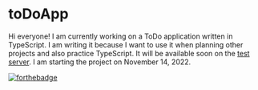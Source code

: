 # toDoApp

Hi everyone!
I am currently working on a ToDo application written in TypeScript. I am writing it because I want to use it when planning other projects and also practice TypeScript. It will be available soon on the [test server](https://lukasdevtest.tech).
I am starting the project on November 14, 2022.

[![forthebadge](https://forthebadge.com/images/badges/made-with-typescript.svg)](https://forthebadge.com)
